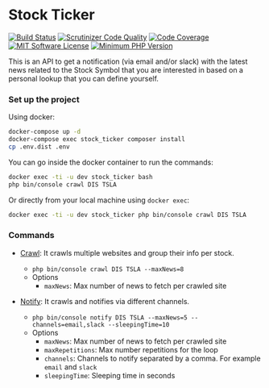 # Stock Ticker

[![Build Status](https://scrutinizer-ci.com/g/Chemaclass/stock-ticker/badges/build.png?b=master)](https://scrutinizer-ci.com/g/Chemaclass/stock-ticker/build-status/master)
[![Scrutinizer Code Quality](https://scrutinizer-ci.com/g/Chemaclass/stock-ticker/badges/quality-score.png?b=master)](https://scrutinizer-ci.com/g/Chemaclass/stock-ticker/?branch=master)
[![Code Coverage](https://scrutinizer-ci.com/g/Chemaclass/stock-ticker/badges/coverage.png?b=master)](https://scrutinizer-ci.com/g/Chemaclass/stock-ticker/?branch=master)
[![MIT Software License](https://img.shields.io/badge/license-MIT-blue.svg?style=flat-square)](LICENSE.md)
[![Minimum PHP Version](https://img.shields.io/badge/php-%3E%3D%207.4-8892BF.svg?style=flat-square)](https://php.net/)

This is an API to get a notification (via email and/or slack) with the latest news related to the 
Stock Symbol that you are interested in based on a personal lookup that you can define yourself.

### Set up the project

Using docker:
```bash
docker-compose up -d
docker-compose exec stock_ticker composer install
cp .env.dist .env
```

You can go inside the docker container to run the commands:
```bash
docker exec -ti -u dev stock_ticker bash
php bin/console crawl DIS TSLA
```

Or directly from your local machine using `docker exec`:
```bash
docker exec -ti -u dev stock_ticker php bin/console crawl DIS TSLA
```

### Commands

- [Crawl](src/StockTicker/Infrastructure/Command/CrawlCommand.php): It crawls multiple websites and group their info per stock.
  - `php bin/console crawl DIS TSLA --maxNews=8`
  - Options
    - `maxNews`: Max number of news to fetch per crawled site

- [Notify](src/StockTicker/Infrastructure/Command/NotifyCommand.php): It crawls and notifies via different channels.
  - `php bin/console notify DIS TSLA --maxNews=5 --channels=email,slack --sleepingTime=10`
  - Options
    - `maxNews`: Max number of news to fetch per crawled site
    - `maxRepetitions`: Max number repetitions for the loop
    - `channels`: Channels to notify separated by a comma. For example `email` and `slack`
    - `sleepingTime`: Sleeping time in seconds
